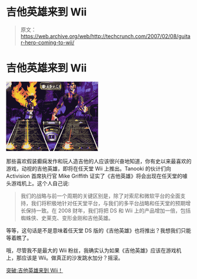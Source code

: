 # 吉他英雄来到 Wii

> 原文：<https://web.archive.org/web/http://techcrunch.com/2007/02/08/guitar-hero-coming-to-wii/>

# 吉他英雄来到 Wii

![](img/b5977b392f13513bad405fbb26ba4c9a.png)

那些喜欢假装癫痫发作和玩人造吉他的人应该很兴奋地知道，你有史以来最喜欢的游戏，动视的吉他英雄，即将在任天堂 Wii 上推出。Tanooki 的伙计们向 Activision 首席执行官 Mike Griffith 证实了《吉他英雄》将会出现在任天堂的噱头游戏机上。这个人自己说:

> 我们的战略与前一个周期的关键区别是，除了对索尼和微软平台的全面支持，我们将积极地针对任天堂平台，与我们的多平台战略和任天堂的预期增长保持一致。在 2008 财年，我们将把 DS 和 Wii 上的产品增加一倍，包括蜘蛛侠、史莱克、变形金刚和吉他英雄。

等等，这句话是不是意味着任天堂 DS 版的《吉他英雄》也将推出？我想我们只能等着瞧了。

哦，尽管我不是最大的 Wii 粉丝，我确实认为如果《吉他英雄》应该在游戏机上，那应该是 Wii。做真正的沙发跳水加分？摇滚。

[突破:吉他英雄来到 Wii！](https://web.archive.org/web/20210301232102/http://www.thetanooki.com/2007/02/08/breaking-guitar-hero-comes-to-the-wii/)